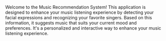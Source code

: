Welcome to the Music Recommendation System! This application is designed to enhance your music listening experience by detecting your facial expressions and recognizing your favorite singers. Based on this information, it suggests music that suits your current mood and preferences. It's a personalized and interactive way to enhance your music listening experience.
